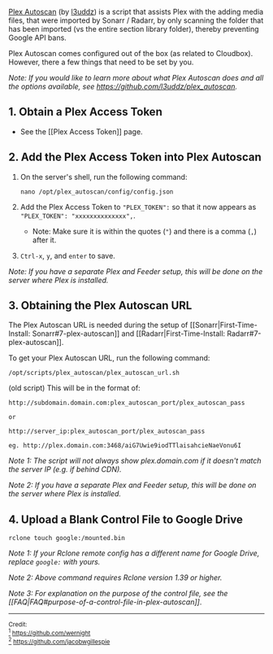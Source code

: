 [Plex Autoscan](https://github.com/l3uddz/plex_autoscan/) (by [l3uddz](https://github.com/l3uddz/)) is a script that assists Plex with the adding media files, that were imported by Sonarr / Radarr, by only scanning the folder that has been imported (vs the entire section library folder), thereby preventing Google API bans. 

Plex Autoscan comes configured out of the box (as related to Cloudbox). However, there a few things that need to be set by you. 

_Note: If you would like to learn more about what Plex Autoscan does and all the options available, see https://github.com/l3uddz/plex_autoscan._


## 1. Obtain a Plex Access Token

 - See the [[Plex Access Token]] page.

## 2. Add the Plex Access Token into Plex Autoscan

   1. On the server's shell, run the following command:

      ```
      nano /opt/plex_autoscan/config/config.json
      ```
   1. Add the Plex Access Token to `"PLEX_TOKEN":` so that it now appears as `"PLEX_TOKEN": "xxxxxxxxxxxxxx",`.

      - Note: Make sure it is within the quotes (`"`) and there is a comma (`,`) after it.

   1. `Ctrl-x`, `y`, and `enter` to save.

_Note: If you have a separate Plex and Feeder setup, this will be done on the server where Plex is installed._


## 3. Obtaining the Plex Autoscan URL

The Plex Autoscan URL is needed during the setup of [[Sonarr|First-Time-Install: Sonarr#7-plex-autoscan]] and [[Radarr|First-Time-Install: Radarr#7-plex-autoscan]].


To get your Plex Autoscan URL, run the following command:

 ```shell
 /opt/scripts/plex_autoscan/plex_autoscan_url.sh
 ```

(old script) This will be in the format of:

```
http://subdomain.domain.com:plex_autoscan_port/plex_autoscan_pass

or

http://server_ip:plex_autoscan_port/plex_autoscan_pass

eg. http://plex.domain.com:3468/aiG7Uwie9iodTTlaisahcieNaeVonu6I
```

_Note 1: The script will not always show plex.domain.com if it doesn't match the server IP (e.g. if behind CDN)._



_Note 2: If you have a separate Plex and Feeder setup, this will be done on the server where Plex is installed._


## 4. Upload a Blank Control File to Google Drive


```
rclone touch google:/mounted.bin
```

_Note 1: If your Rclone remote config has a different name for Google Drive, replace `google:` with yours._

_Note 2: Above command requires Rclone version 1.39 or higher._

_Note 3: For explanation on the purpose of the control file, see the [[FAQ|FAQ#purpose-of-a-control-file-in-plex-autoscan]]_.




---

<sub>Credit:<br></sub>
<sub> <a id="note1" href="#note1ref"><sup>1</sup></a> https://github.com/wernight</sub><br>
<sub> <a id="note2" href="#note2ref"><sup>2</sup></a> https://github.com/jacobwgillespie</sub>
